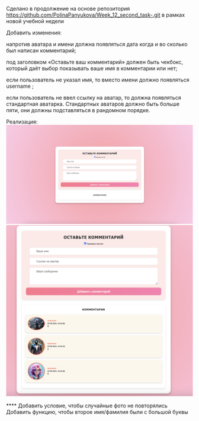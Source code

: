 Сделано в продолжение на основе репозитория https://github.com/PolinaPanyukova/Week_12_second_task-.git в рамках новой учебной недели





Добавить изменения:

напротив аватара и имени должна появляться дата когда и во сколько был написан комментарий;

под заголовком «Оставьте ваш комментарий» должен быть чекбокс, который даёт выбор показывать ваше имя в комментарии или нет;

если пользователь не указал имя, то вместо имени должно появляться username ;

если пользователь не ввел ссылку на аватар, то должна появляться стандартная аватарка. Стандартных аватаров должно быть больше пяти, они должны подставляться в рандомном порядке.

Реализация:
![alt text](<Снимок экрана 2024-09-07 в 19.22.10.png>)
![alt text](<Снимок экрана 2024-09-07 в 19.20.58.png>)

**** Добавить условие, чтобы случайные фото не повторялись
     Добавить функцию, чтобы второе имя/фамилия были с большой буквы